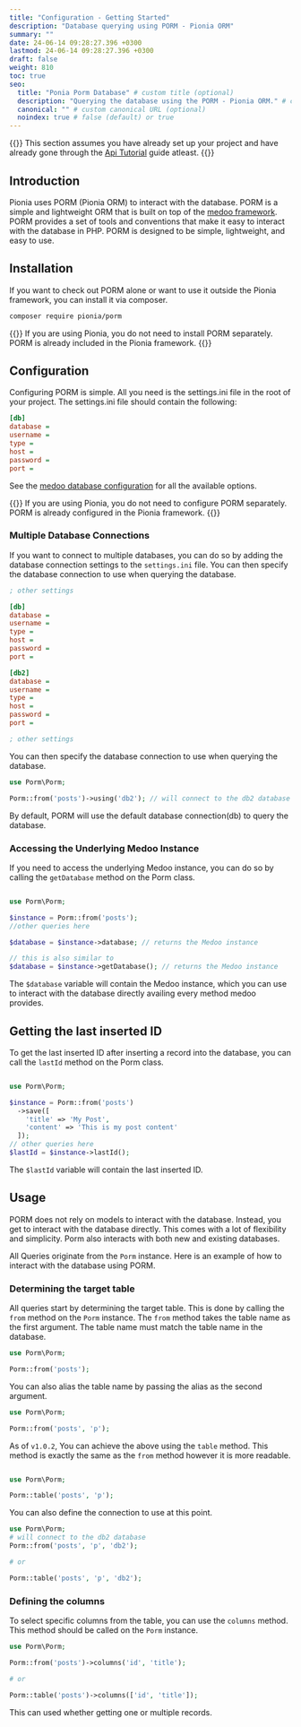 ```yaml
---
title: "Configuration - Getting Started"
description: "Database querying using PORM - Pionia ORM"
summary: ""
date: 24-06-14 09:28:27.396 +0300
lastmod: 24-06-14 09:28:27.396 +0300
draft: false
weight: 810
toc: true
seo:
  title: "Ponia Porm Database" # custom title (optional)
  description: "Querying the database using the PORM - Pionia ORM." # custom description (recommended)
  canonical: "" # custom canonical URL (optional)
  noindex: true # false (default) or true
---
```


{{<callout context="tip"  icon="outline/pencil">}}
This section assumes you have already set up your project and have already gone through the [Api Tutorial](/documentation/api-tutorial/) guide atleast.
{{</callout>}}

## Introduction

Pionia uses PORM (Pionia ORM) to interact with the database. PORM is a simple and lightweight ORM that is built on top of the [medoo framework](https://medoo.in/). PORM provides a set of tools and conventions that make it easy to interact with the database in PHP. PORM is designed to be simple, lightweight, and easy to use.

## Installation

If you want to check out PORM alone or want to use it outside the Pionia framework, you can install it via composer.

```bash
composer require pionia/porm
```

{{<callout context="note"  icon="outline/pencil">}}
If you are using Pionia, you do not need to install PORM separately. PORM is already included in the Pionia framework.
{{</callout>}}

## Configuration

Configuring PORM is simple. All you need is the settings.ini file in the root of your project. The settings.ini file should contain the following:

```ini
[db]
database =
username =
type =
host =
password =
port =
```

See the [medoo database configuration](https://medoo.in/api/new) for all the available options.

{{<callout context="note"  icon="outline/pencil">}}
If you are using Pionia, you do not need to configure PORM separately. PORM is already configured in the Pionia framework.
{{</callout>}}

### Multiple Database Connections

If you want to connect to multiple databases, you can do so by adding the database connection settings to the `settings.ini` file. You can then specify the database connection to use when querying the database.

```ini
; other settings

[db]
database =
username =
type =
host =
password =
port =

[db2]
database =
username =
type =
host =
password =
port =

; other settings

```

You can then specify the database connection to use when querying the database.

```php
use Porm\Porm;

Porm::from('posts')->using('db2'); // will connect to the db2 database
```

By default, PORM will use the default database connection(db) to query the database.

### Accessing the Underlying Medoo Instance

If you need to access the underlying Medoo instance, you can do so by calling the `getDatabase` method on the Porm class.

```php

use Porm\Porm;

$instance = Porm::from('posts');
//other queries here

$database = $instance->database; // returns the Medoo instance

// this is also similar to
$database = $instance->getDatabase(); // returns the Medoo instance
```

The `$database` variable will contain the Medoo instance, which you can use to interact with the database directly availing every method medoo provides.

## Getting the last inserted ID

To get the last inserted ID after inserting a record into the database, you can call the `lastId` method on the Porm class.

```php

use Porm\Porm;

$instance = Porm::from('posts')
  ->save([
    'title' => 'My Post',
    'content' => 'This is my post content'
  ]);
// other queries here
$lastId = $instance->lastId();
```

The `$lastId` variable will contain the last inserted ID.

## Usage

PORM does not rely on models to interact with the database. Instead, you get to interact with the database directly. This comes with a lot of flexibility and simplicity. Porm also interacts with both new and existing databases.

All Queries originate from the `Porm` instance. Here is an example of how to interact with the database using PORM.

### Determining the target table

All queries start by determining the target table. This is done by calling the `from` method on the `Porm` instance. The `from` method takes the table name as the first argument. The table name must match the table name in the database.

```php
use Porm\Porm;

Porm::from('posts');
```

You can also alias the table name by passing the alias as the second argument.

```php
use Porm\Porm;

Porm::from('posts', 'p');
```

As of `v1.0.2`, You can achieve the above using the `table` method. This method is exactly the same as the `from` method however it is more readable.

```php

use Porm\Porm;

Porm::table('posts', 'p');
```

You can also define the connection to use at this point.

```php
use Porm\Porm;
# will connect to the db2 database
Porm::from('posts', 'p', 'db2');

# or

Porm::table('posts', 'p', 'db2');
```

### Defining the columns

To select specific columns from the table, you can use the `columns` method. This method should be called on the `Porm` instance.

```php
use Porm\Porm;

Porm::from('posts')->columns('id', 'title');

# or

Porm::table('posts')->columns(['id', 'title']);
```

This can used whether getting one or multiple records.
